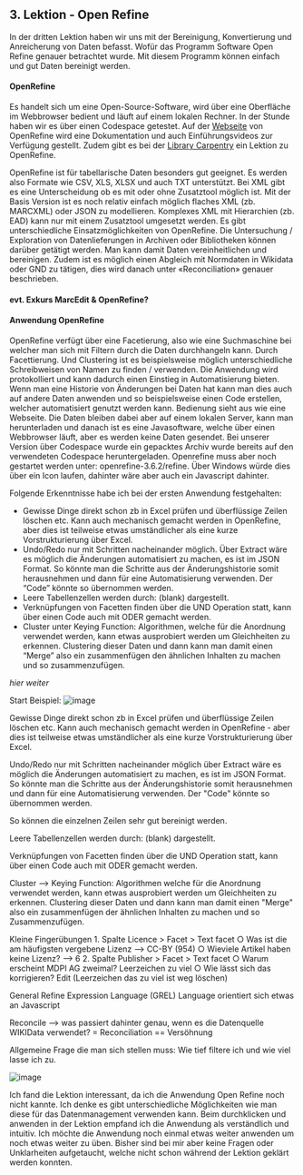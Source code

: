 ## 3. Lektion - Open Refine

In der dritten Lektion haben wir uns mit der Bereinigung, Konvertierung und Anreicherung von Daten befasst. Wofür das Programm Software Open Refine genauer betrachtet wurde. Mit diesem Programm können einfach und gut Daten bereinigt werden.

#### OpenRefine
Es handelt sich um eine Open-Source-Software, wird über eine Oberfläche im Webbrowser bedient und läuft auf einem lokalen Rechner. In der Stunde haben wir es über einen Codespace getestet. Auf der [Webseite]( https://openrefine.org/) von OpenRefine wird eine Dokumentation und auch Einführungsvideos zur Verfügung gestellt. Zudem gibt es bei der [Library Carpentry]( https://librarycarpentry.org/lc-open-refine/) ein Lektion zu OpenRefine. 

OpenRefine ist für tabellarische Daten besonders gut geeignet. Es werden also Formate wie CSV, XLS, XLSX und auch TXT unterstützt.  Bei XML gibt es eine Unterscheidung ob es mit oder ohne Zusatztool möglich ist. Mit der Basis Version ist es noch relativ einfach möglich flaches XML (zb. MARCXML) oder JSON zu modellieren. Komplexes XML mit Hierarchien (zb. EAD) kann nur mit einem Zusatztool umgesetzt werden. Es gibt unterschiedliche Einsatzmöglichkeiten von OpenRefine. Die Untersuchung / Exploration von Datenlieferungen in Archiven oder Bibliotheken können darüber getätigt werden. Man kann damit Daten vereinheitlichen und bereinigen. Zudem ist es möglich einen Abgleich mit Normdaten in Wikidata oder GND zu tätigen, dies wird danach unter «Reconciliation» genauer beschrieben.

#### evt. Exkurs MarcEdit & OpenRefine?

#### Anwendung OpenRefine
OpenRefine verfügt über eine Facetierung, also wie eine Suchmaschine bei welcher man sich mit Filtern durch die Daten durchhangeln kann. Durch Facettierung. Und Clustering ist es beispielsweise möglich unterschiedliche Schreibweisen von Namen zu finden / verwenden. Die Anwendung wird protokolliert und kann dadurch einen Einstieg in Automatisierung bieten. Wenn man eine Historie von Änderungen bei Daten hat kann man dies auch auf andere Daten anwenden und so beispielsweise einen Code erstellen, welcher automatisiert genutzt werden kann.
Bedienung sieht aus wie eine Webseite. Die Daten bleiben dabei aber auf einem lokalen Server, kann man herunterladen und danach ist es eine Javasoftware, welche über einen Webbrowser läuft, aber es werden keine Daten gesendet.
Bei unserer Version über Codespace wurde ein gepacktes Archiv wurde bereits auf den verwendeten Codespace heruntergeladen. Openrefine muss aber noch gestartet werden unter: openrefine-3.6.2/refine. Über Windows würde dies über ein Icon laufen, dahinter wäre aber auch ein Javascript dahinter.

Folgende Erkenntnisse habe ich bei der ersten Anwendung festgehalten:
-	Gewisse Dinge direkt schon zb in Excel prüfen und überflüssige Zeilen löschen etc. Kann auch mechanisch gemacht werden in OpenRefine, aber dies ist teilweise etwas umständlicher als eine kurze Vorstrukturierung über Excel.
-	Undo/Redo nur mit Schritten nacheinander möglich. Über Extract wäre es möglich die Änderungen automatisiert zu machen, es ist im JSON Format. So könnte man die Schritte aus der Änderungshistorie somit herausnehmen und dann für eine Automatisierung verwenden. Der “Code” könnte so übernommen werden.
-	Leere Tabellenzellen werden durch: (blank) dargestellt.
-	Verknüpfungen von Facetten finden über die UND Operation statt, kann über einen Code auch mit ODER gemacht werden.
-	Cluster unter Keying Function: Algorithmen, welche für die Anordnung verwendet werden, kann etwas ausprobiert werden um Gleichheiten zu erkennen. Clustering dieser Daten und dann kann man damit einen “Merge” also ein zusammenfügen den ähnlichen Inhalten zu machen und so zusammenzufügen.

_hier weiter_

Start Beispiel:
![image](https://user-images.githubusercontent.com/90840517/223361873-6698e1c6-d51f-4d30-b539-3e4e007f6957.png)


Gewisse Dinge direkt schon zb in Excel prüfen und überflüssige Zeilen löschen etc. Kann auch mechanisch gemacht werden in OpenRefine - aber dies ist teilweise etwas umständlicher als eine kurze Vorstrukturierung über Excel.


Undo/Redo nur mit Schritten nacheinander möglich
über Extract wäre es möglich die Änderungen automatisiert zu machen, es ist im JSON Format. So könnte man die Schritte aus der Änderungshistorie somit herausnehmen und dann für eine Automatisierung verwenden. Der "Code" könnte so übernommen werden.


So können die einzelnen Zeilen sehr gut bereinigt werden.

Leere Tabellenzellen werden durch: (blank) dargestellt.

Verknüpfungen von Facetten finden über die UND Operation statt, kann über einen Code auch mit ODER gemacht werden.


Cluster --> Keying Function: Algorithmen welche für die Anordnung verwendet werden, kann etwas ausprobiert werden um Gleichheiten zu erkennen. Clustering dieser Daten und dann kann man damit einen "Merge" also ein zusammenfügen der ähnlichen Inhalten zu machen und so Zusammenzufügen.

Kleine Fingerübungen
	1. Spalte Licence > Facet > Text facet
		○ Was ist die am häufigsten vergebene Lizenz  --> CC-BY (954)
		○ Wieviele Artikel haben keine Lizenz? -->  6
	2. Spalte Publisher > Facet > Text facet
		○ Warum erscheint MDPI AG zweimal? Leerzeichen zu viel 
		○ Wie lässt sich das korrigieren? Edit (Leerzeichen das zu viel ist weg löschen)
	
General Refine Expression Language (GREL) Language orientiert sich etwas an Javascript

Reconcile --> was passiert dahinter genau, wenn es die Datenquelle WIKIData verwendet? = Reconciliation == Versöhnung


Allgemeine Frage die man sich stellen muss: Wie tief filtere ich und wie viel lasse ich zu.


![image](https://user-images.githubusercontent.com/90840517/223361779-b3fcb135-6013-4e56-8318-28d9ec2599eb.png)

Ich fand die Lektion interessant, da ich die Anwendung Open Refine noch nicht kannte. Ich denke es gibt unterschiedliche Möglichkeiten wie man diese für das Datenmanagement verwenden kann. Beim durchklicken und anwenden in der Lektion empfand ich die Anwendung als verständlich und intuitiv. Ich möchte die Anwendung noch einmal etwas weiter anwenden um noch etwas weiter zu üben. Bisher sind bei mir aber keine Fragen oder Unklarheiten aufgetaucht, welche nicht schon während der Lektion geklärt werden konnten.
